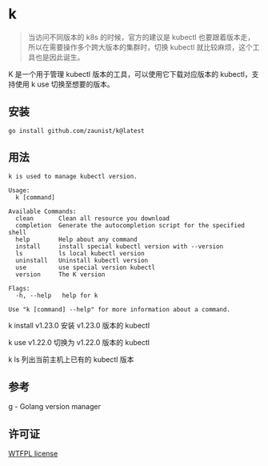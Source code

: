 # k

> 当访问不同版本的 k8s 的时候，官方的建议是 kubectl 也要跟着版本走，所以在需要操作多个跨大版本的集群时，切换 kubectl 就比较麻烦，这个工具也是因此诞生。

K 是一个用于管理 kubectl 版本的工具，可以使用它下载对应版本的 kubectl，支持使用 k use 切换至想要的版本。

## 安装

```
go install github.com/zaunist/k@latest
```

## 用法

```
k is used to manage kubectl version.

Usage:
  k [command]

Available Commands:
  clean       Clean all resource you download
  completion  Generate the autocompletion script for the specified shell
  help        Help about any command
  install     install special kubectl version with --version
  ls          ls local kubectl version
  uninstall   Uninstall kubectl version
  use         use special version kubectl
  version     The K version

Flags:
  -h, --help   help for k

Use "k [command] --help" for more information about a command.

```

k install v1.23.0  安装 v1.23.0 版本的 kubectl

k use v1.22.0  切换为 v1.22.0 版本的 kubectl

k ls  列出当前主机上已有的 kubectl 版本

## 参考

[g](https://github.com/voidint/g) - Golang version manager

## 许可证

[WTFPL license](http://www.wtfpl.net/about/)
